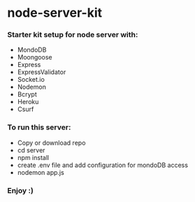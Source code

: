 # node-server-kit

### Starter kit setup for node server with:

* MondoDB
* Moongoose
* Express
* ExpressValidator
* Socket.io 
* Nodemon
* Bcrypt
* Heroku
* Csurf

### To run this server:
* Copy or download repo
* cd server
* npm install
* create .env file and add configuration for mondoDB access
* nodemon app.js


### Enjoy :)
